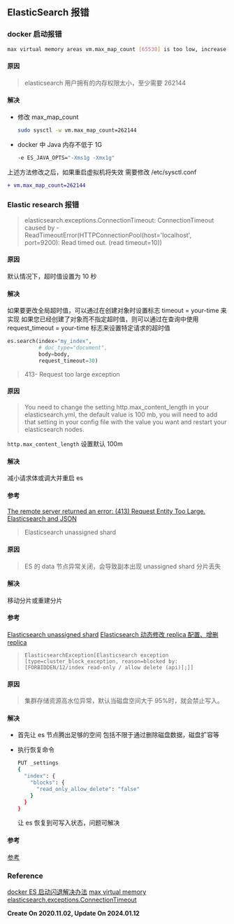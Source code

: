 ## ElasticSearch 报错

### docker 启动报错

```bash
max virtual memory areas vm.max_map_count [65530] is too low, increase to at least [262144]
```

#### 原因

> elasticsearch 用户拥有的内存权限太小，至少需要 262144

#### 解决

- 修改 max_map_count
  ```bash
  sudo sysctl -w vm.max_map_count=262144
  ```
- docker 中 Java 内存不低于 1G

  ```dockerfile
  -e ES_JAVA_OPTS="-Xms1g -Xmx1g"
  ```

上述方法修改之后，如果重启虚拟机将失效
需要修改 /etc/sysctl.conf

```diff
+ vm.max_map_count=262144
```

### Elastic research 报错

> elasticsearch.exceptions.ConnectionTimeout: ConnectionTimeout caused by - ReadTimeoutError(HTTPConnectionPool(host='localhost', port=9200): Read timed out. (read timeout=10))

#### 原因

默认情况下，超时值设置为 10 秒

#### 解决

如果要更改全局超时值，可以通过在创建对象时设置标志 timeout = your-time 来实现
如果您已经创建了对象而不指定超时值，则可以通过在查询中使用 request_timeout = your-time 标志来设置特定请求的超时值

```python
es.search(index="my_index",
          # doc_type="document",
          body=body,
          request_timeout=30)
```

> 413- Request too large exception

#### 原因

> You need to change the setting http.max_content_length in your elasticsearch.yml, the default value is 100 mb, you will need to add that setting in your config file with the value you want and restart your elasticsearch nodes.

`http.max_content_length` 设置默认 100m

#### 解决

减小请求体或调大并重启 es

#### 参考

[The remote server returned an error: (413) Request Entity Too Large. Elasticsearch and JSON](https://stackoverflow.com/questions/58490210)

> Elasticsearch unassigned shard

#### 原因

> ES 的 data 节点异常关闭，会导致副本出现 unassigned shard
> 分片丢失

#### 解决

移动分片或重建分片

#### 参考

[Elasticsearch unassigned shard](https://www.jianshu.com/p/288ef58f5511)
[Elasticsearch 动态修改 replica 配置、增删 replica](https://www.cnblogs.com/oceanking/p/5473396.html)

> `ElasticsearchException[Elasticsearch exception [type=cluster_block_exception, reason=blocked by: [FORBIDDEN/12/index read-only / allow delete (api)];]]`

#### 原因

> 集群存储资源高水位异常，默认当磁盘空间大于 95%时，就会禁止写入。

#### 解决

- 首先让 es 节点腾出足够的空间
  包括不限于通过删除磁盘数据，磁盘扩容等

- 执行恢复命令
  ```bash
  PUT _settings
  {
    "index": {
      "blocks": {
        "read_only_allow_delete": "false"
      }
    }
  }
  ```
  让 es 恢复到可写入状态，问题可解决

#### 参考

[参考](https://blog.csdn.net/qq_40374604/article/details/126364593)

### Reference

[docker ES 启动闪退解决办法](https://blog.csdn.net/tl1242616458/article/details/105602361/)
[max virtual memory](https://www.cnblogs.com/yidiandhappy/p/7714489.html)
[elasticsearch.exceptions.ConnectionTimeout](https://blog.csdn.net/guyu1003/article/details/103584871)

**Create On 2020.11.02, Update On 2024.01.12**
